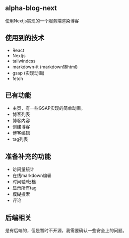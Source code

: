 ## alpha-blog-next
使用Nextjs实现的一个服务端渲染博客

## 使用到的技术
* React
* Nextjs
* tailwindcss
* markdown-it (markdown转html)
* gsap (实现动画)
* fetch
## 已有功能
* 主页，有一些GSAP实现的简单动画。
* 博客列表
* 博客内容
* 创建博客
* 博客编辑
* tag列表

## 准备补充的功能
* 访问量统计
* 在线markdown编辑
* 时间轴/归档
* 显示所有tag
* 模糊搜索
* 评论

## 后端相关
是有后端的，但是暂时不开源，我需要确认一些安全上的问题。
